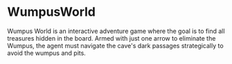 # WumpusWorld
Wumpus World is an interactive adventure game where the goal is to find all treasures hidden in the board. Armed with just one arrow to eliminate the Wumpus, the agent must navigate the cave's dark passages strategically to avoid the wumpus and pits. 
 
